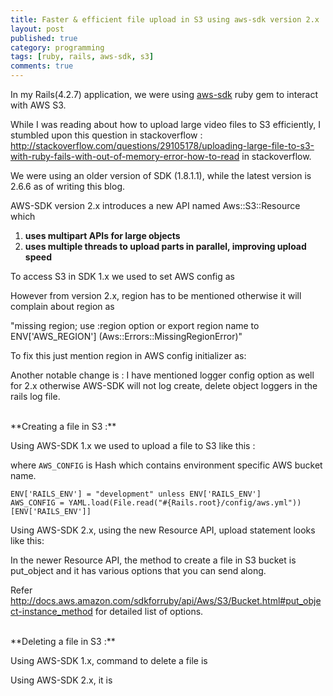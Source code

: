 ```yaml
---
title: Faster & efficient file upload in S3 using aws-sdk version 2.x 
layout: post
published: true
category: programming
tags: [ruby, rails, aws-sdk, s3]
comments: true
---
```


In my Rails(4.2.7) application, we were using <a href="https://github.com/aws/aws-sdk-ruby/" target="_blank">aws-sdk</a> ruby gem to interact with AWS S3.

While I was reading about how to upload large video files to S3 efficiently, I stumbled upon this question in stackoverflow : <a href="http://stackoverflow.com/questions/29105178/uploading-large-file-to-s3-with-ruby-fails-with-out-of-memory-error-how-to-read" target="_blank">http://stackoverflow.com/questions/29105178/uploading-large-file-to-s3-with-ruby-fails-with-out-of-memory-error-how-to-read</a> in stackoverflow.

We were using an older version of SDK (1.8.1.1), while the latest version is 2.6.6 as of writing this blog.

AWS-SDK version 2.x introduces a new API named Aws::S3::Resource which

1. **uses multipart APIs for large objects**
2. **uses multiple threads to upload parts in parallel, improving upload speed**

To access S3 in SDK 1.x we used to set AWS config as 

<script src="https://gist.github.com/Amit-Thawait/2397a589f741fe1223cf53f6ed775389.js"></script>

However from version 2.x, region has to be mentioned otherwise it will complain about region as

<span class="text-red">"missing region; use :region option or export region name to ENV['AWS_REGION'] (Aws::Errors::MissingRegionError)"</span>

To fix this just mention region in AWS config initializer as:

<script src="https://gist.github.com/Amit-Thawait/5255f9b0c7291238d8ff78b686981917.js"></script>

Another notable change is : I have mentioned logger config option as well for 2.x otherwise AWS-SDK will not log create, delete object loggers in the rails log file.

<br>
**Creating a file in S3 :**

Using AWS-SDK 1.x we used to upload a file to S3 like this :

<script src="https://gist.github.com/Amit-Thawait/7eab1936be8970d557be1bf7bffc97f9.js"></script>

where `AWS_CONFIG` is Hash which contains environment specific AWS bucket name.

	ENV['RAILS_ENV'] = "development" unless ENV['RAILS_ENV']
	AWS_CONFIG = YAML.load(File.read("#{Rails.root}/config/aws.yml"))[ENV['RAILS_ENV']]

Using AWS-SDK 2.x, using the new Resource API, upload statement looks like this:

<script src="https://gist.github.com/Amit-Thawait/ec8b640c3c9de2cc85b80e9836e5d497.js"></script>

In the newer Resource API, the method to create a file in S3 bucket is put_object and it has various options that you can send along.

Refer <a href="http://docs.aws.amazon.com/sdkforruby/api/Aws/S3/Bucket.html#put_object-instance_method" target="_blank">http://docs.aws.amazon.com/sdkforruby/api/Aws/S3/Bucket.html#put_object-instance_method</a> for detailed list of options.

<br>
**Deleting a file in S3 :**

Using AWS-SDK 1.x, command to delete a file is

<script src="https://gist.github.com/Amit-Thawait/b391ac62966fd58fa3aa24da468e92cf.js"></script>

Using AWS-SDK 2.x, it is

<script src="https://gist.github.com/Amit-Thawait/939f1c13ea6f1c93af53ef52cc93867c.js"></script>
